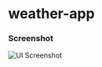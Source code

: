 # weather-app

### Screenshot

![UI Screenshot](https://github.com/dayon3/weather-app/blob/master/openweather.png?raw=true "UI screenshot")
